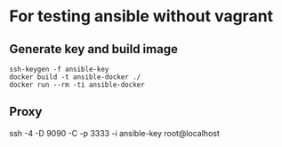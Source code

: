 # For testing ansible without vagrant

## Generate key and build image
```
ssh-keygen -f ansible-key
docker build -t ansible-docker ./
docker run --rm -ti ansible-docker
```

## Proxy
ssh -4 -D 9090 -C -p 3333 -i ansible-key root@localhost

